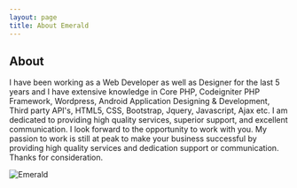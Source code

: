 ```yaml
---
layout: page
title: About Emerald
---
```

## About
I have been working as a Web Developer as well as Designer for the last 5 years and I have extensive knowledge in Core PHP, Codeigniter PHP Framework, Wordpress, Android Application Designing & Development, Third party API's, HTML5, CSS, Bootstrap, Jquery, Javascript, Ajax etc. I am dedicated to providing high quality services, superior support, and excellent communication. I look forward to the opportunity to work with you. My passion to work is still at peak to make your business successful by providing high quality services and dedication support or communication. Thanks for consideration.


![Emerald](img/Emerald01.png "Emerald")
